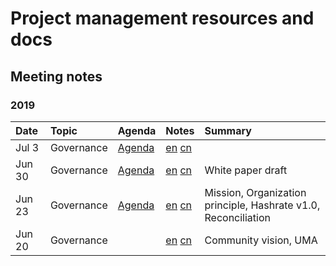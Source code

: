 # Project management resources and docs

## Meeting notes

### 2019

Date | Topic | Agenda  | Notes | Summary |
|:---|:---|---|---|:---|
Jul 3 | Governance | [Agenda](https://github.com/carboclan/pm/issues/6) | [en](notes/20190703-meeting-governance-en.md) [cn](notes/20190703-meeting-governance-cn.md) |  |
Jun 30 | Governance | [Agenda](https://github.com/carboclan/pm/issues/5) | [en](notes/20190630-meeting-governance-en.md) [cn](notes/20190630-meeting-governance-cn.md) | White paper draft |
Jun 23 | Governance | [Agenda](https://github.com/carboclan/pm/issues/1) | [en](notes/20190623-meeting-governance-en.md) [cn](notes/20190623-meeting-governance-cn.md) | Mission, Organization principle, Hashrate v1.0, Reconciliation |
Jun 20 | Governance | | [en](notes/20190620-meeting-governance-en.md) [cn](notes/20190620-meeting-governance-cn.md) | Community vision, UMA |
